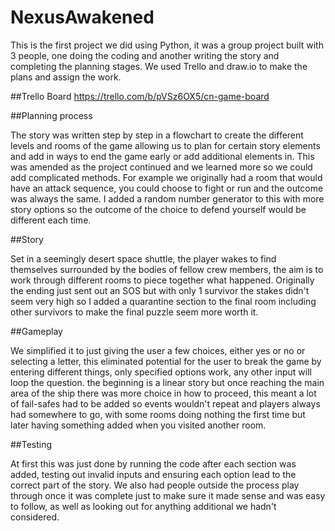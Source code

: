 # NexusAwakened

This is the first project we did using Python, it was a group project built with 3 people, one doing the coding and another writing the story and completing the planning stages.
We used Trello and draw.io to make the plans and assign the work.

##Trello Board
https://trello.com/b/pVSz6OX5/cn-game-board

##Planning process

The story was written step by step in a flowchart to create the different levels and rooms of the game allowing us to plan for certain story elements and add in ways to end the game early or add additional elements in.
This was amended as the project continued and we learned more so we could add complicated methods. For example we originally had a room that would have an attack sequence, you could choose to fight or run and the outcome was always the same. 
I added a random number generator to this with more story options so the outcome of the choice to defend yourself would be different each time.

##Story

Set in a seemingly desert space shuttle, the player wakes to find themselves surrounded by the bodies of fellow crew members, the aim is to work through different rooms to piece together what happened. Originally the ending just sent out an SOS but with only 1 survivor the stakes didn't seem very high so I added a quarantine section to the final room including other survivors to make the final puzzle seem more worth it.

##Gameplay

We simplified it to just giving the user a few choices, either yes or no or selecting a letter, this eliminated potential for the user to break the game by entering different things, only specified options work, any other input will loop the question. the beginning is a linear story but once reaching the main area of the ship there was more choice in how to proceed, this meant a lot of fail-safes had to be added so events wouldn't repeat and players always had somewhere to go, with some rooms doing nothing the first time but later having something added when you visited another room.

##Testing

At first this was just done by running the code after each section was added, testing out invalid inputs and ensuring each option lead to the correct part of the story. We also had people outside the process play through once it was complete just to make sure it made sense and was easy to follow, as well as looking out for anything additional we hadn't considered.
